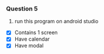 ### Question 5
1. run this program on android studio

- [x] Contains 1 screen
- [x] Have calendar
- [x] Have modal

